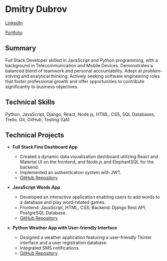 # Dmitry Dubrov
[LinkedIn](https://www.linkedin.com/in/dmitry-dubrov/)

[Portfolio](https://dimadbrk.github.io/) 

## Summary
Full Stack Developer skilled in JavaScript and Python programming, with a background in Telecommunication and Mobile Devices. Demonstrates a balanced blend of teamwork and personal accountability. Adept at problem-solving and analytical thinking. Actively seeking software engineering roles that foster professional growth and offer opportunities to contribute significantly to business objectives.

## Technical Skills
Python, JavaScript, Django, React, Node.js, HTML, CSS, SQL Databases, Trello, Git, GitHub, Testing (QA)

## Technical Projects

- **Full Stack Fine Dashboard App**
  - Created a dynamic data visualization dashboard utilizing React and Material UI on the frontend, and Node.js and ElephantSQL for the backend.
  - Implemented an authentication system with JWT.
  - [GitHub Repository](https://github.com/DimaDBRK/FineDashboard)

- **JavaScript Words App**
  - Developed an interactive application enabling users to add words to a database and play word-related games.
  - Frontend: JavaScript, HTML, CSS; Backend: Django Rest API, PostgreSQL Database.
  - [GitHub Repository](https://github.com/DimaDBRK/DI_Hackathon2)

- **Python Weather App with User-friendly Interface**
  - Designed a weather application featuring a user-friendly Tkinter interface and a user registration database.
  - Integrated SMS notifications.
  - [GitHub Repository](https://github.com/DimaDBRK/DI_Hackathon_1)

